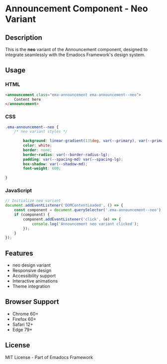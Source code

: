 # Announcement Component - Neo Variant

## Description
This is the **neo** variant of the Announcement component, designed to integrate seamlessly with the Emadocs Framework's design system.

## Usage

### HTML
```html
<announcement class="ema-announcement ema-announcement--neo">
    Content here
</announcement>
```

### CSS
```css
.ema-announcement--neo {
    /* neo variant styles */
    
        background: linear-gradient(135deg, var(--primary), var(--primary-dark));
        color: white;
        border: none;
        border-radius: var(--border-radius-lg);
        padding: var(--spacing-md) var(--spacing-lg);
        box-shadow: var(--shadow-md);
        font-weight: 600;
    
}
```

### JavaScript
```javascript
// Initialize neo variant
document.addEventListener('DOMContentLoaded', () => {
    const component = document.querySelector('.ema-announcement--neo');
    if (component) {
        component.addEventListener('click', (e) => {
            console.log('Announcement neo variant clicked');
        });
    }
});
```

## Features
- neo design variant
- Responsive design
- Accessibility support
- Interactive animations
- Theme integration

## Browser Support
- Chrome 60+
- Firefox 60+
- Safari 12+
- Edge 79+

## License
MIT License - Part of Emadocs Framework
